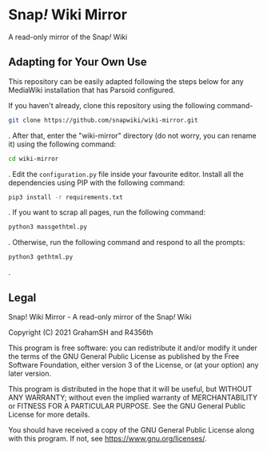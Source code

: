 # Snap<i>!</i> Wiki Mirror
A read-only mirror of the Snap<i>!</i> Wiki

## Adapting for Your Own Use
This repository can be easily adapted following the steps below for any MediaWiki installation that has Parsoid configured.


If you haven't already, clone this repository using the following command-

```Bash
git clone https://github.com/snapwiki/wiki-mirror.git
```
. After that, enter the "wiki-mirror" directory (do not worry, you can rename it) using the following command:
```Bash
cd wiki-mirror
```
. Edit the ``configuration.py`` file inside your favourite editor. Install all the dependencies using PIP with the following command:

```Bash
pip3 install -r requirements.txt
```
. If you want to scrap all pages, run the following command:

```Bash
python3 massgethtml.py
```
. Otherwise, run the following command and respond to all the prompts:

```Bash
python3 gethtml.py
```
.

## Legal
Snap! Wiki Mirror - A read-only mirror of the Snap<i>!</i> Wiki

Copyright (C) 2021 GrahamSH and R4356th

This program is free software: you can redistribute it and/or modify it under the terms of the GNU General Public License as published by the Free Software Foundation, either version 3 of the License, or (at your option) any later version.

This program is distributed in the hope that it will be useful, but WITHOUT ANY WARRANTY; without even the implied warranty of MERCHANTABILITY or FITNESS FOR A PARTICULAR PURPOSE. See the GNU General Public License for more details.

You should have received a copy of the GNU General Public License along with this program. If not, see https://www.gnu.org/licenses/.
